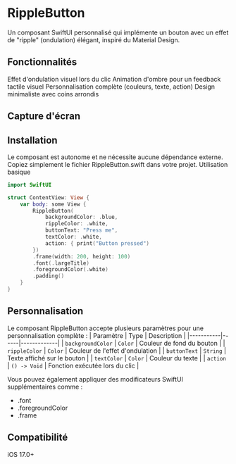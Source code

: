# RippleButton
Un composant SwiftUI personnalisé qui implémente un bouton avec un effet de "ripple" (ondulation) élégant, inspiré du Material Design.
## Fonctionnalités
Effet d'ondulation visuel lors du clic
Animation d'ombre pour un feedback tactile visuel
Personnalisation complète (couleurs, texte, action)
Design minimaliste avec coins arrondis

## Capture d'écran

## Installation
Le composant est autonome et ne nécessite aucune dépendance externe. Copiez simplement le fichier RippleButton.swift dans votre projet.
Utilisation basique
```swift
import SwiftUI

struct ContentView: View {
    var body: some View {
        RippleButton(
            backgroundColor: .blue,
            rippleColor: .white,
            buttonText: "Press me",
            textColor: .white,
            action: { print("Button pressed")
        })
        .frame(width: 200, height: 100)
        .font(.largeTitle)
        .foregroundColor(.white)
        .padding()
    }
}
```
## Personnalisation
Le composant RippleButton accepte plusieurs paramètres pour une personnalisation complète :
| Paramètre | Type | Description |
|-----------|------|-------------|
| `backgroundColor` | `Color` | Couleur de fond du bouton |
| `rippleColor` | `Color` | Couleur de l'effet d'ondulation |
| `buttonText` | `String` | Texte affiché sur le bouton |
| `textColor` | `Color` | Couleur du texte |
| `action` | `() -> Void` | Fonction exécutée lors du clic |

Vous pouvez également appliquer des modificateurs SwiftUI supplémentaires comme :
- .font
- .foregroundColor
- .frame

## Compatibilité
iOS 17.0+
